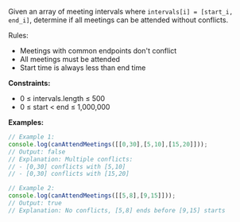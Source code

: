 Given an array of meeting intervals where `intervals[i] = [start_i, end_i]`, determine if all meetings can be attended without conflicts.

Rules:
- Meetings with common endpoints don't conflict
- All meetings must be attended
- Start time is always less than end time

**Constraints:**
- 0 ≤ intervals.length ≤ 500
- 0 ≤ start < end ≤ 1,000,000

**Examples:**
```typescript
// Example 1:
console.log(canAttendMeetings([[0,30],[5,10],[15,20]]));
// Output: false
// Explanation: Multiple conflicts:
// - [0,30] conflicts with [5,10]
// - [0,30] conflicts with [15,20]

// Example 2:
console.log(canAttendMeetings([[5,8],[9,15]]));
// Output: true
// Explanation: No conflicts, [5,8] ends before [9,15] starts
```
